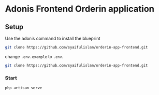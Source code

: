 # Adonis Frontend Orderin application

## Setup

Use the adonis command to install the blueprint

```bash
git clone https://github.com/syaifulislam/orderin-app-frontend.git
```

change `.env.example` to `.env`.

```bash
git clone https://github.com/syaifulislam/orderin-app-frontend.git
```

### Start

```bash
php artisan serve
```
